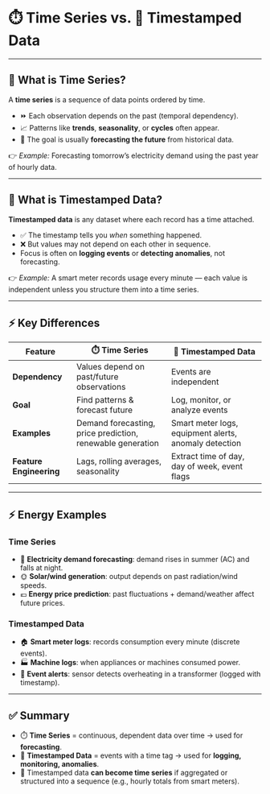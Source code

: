 # ⏱️ Time Series vs. 📌 Timestamped Data

---

## 🔎 What is Time Series?

A **time series** is a sequence of data points ordered by time.

* ⏩ Each observation depends on the past (temporal dependency).
* 📈 Patterns like **trends**, **seasonality**, or **cycles** often appear.
* 🔮 The goal is usually **forecasting the future** from historical data.

👉 *Example:* Forecasting tomorrow’s electricity demand using the past year of hourly data.

---

## 📌 What is Timestamped Data?

**Timestamped data** is any dataset where each record has a time attached.

* ✅ The timestamp tells you *when* something happened.
* ❌ But values may not depend on each other in sequence.
* Focus is often on **logging events** or **detecting anomalies**, not forecasting.

👉 *Example:* A smart meter records usage every minute — each value is independent unless you structure them into a time series.

---

## ⚡ Key Differences

| Feature                 | ⏱️ Time Series                                             | 📌 Timestamped Data                                   |
| ----------------------- | ---------------------------------------------------------- | ----------------------------------------------------- |
| **Dependency**          | Values depend on past/future observations                  | Events are independent                                |
| **Goal**                | Find patterns & forecast future                            | Log, monitor, or analyze events                       |
| **Examples**            | Demand forecasting, price prediction, renewable generation | Smart meter logs, equipment alerts, anomaly detection |
| **Feature Engineering** | Lags, rolling averages, seasonality                        | Extract time of day, day of week, event flags         |

---

## ⚡ Energy Examples

### Time Series

* 🔋 **Electricity demand forecasting**: demand rises in summer (AC) and falls at night.
* 🌞 **Solar/wind generation**: output depends on past radiation/wind speeds.
* 💶 **Energy price prediction**: past fluctuations + demand/weather affect future prices.

### Timestamped Data

* 🏠 **Smart meter logs**: records consumption every minute (discrete events).
* 🏭 **Machine logs**: when appliances or machines consumed power.
* 🚨 **Event alerts**: sensor detects overheating in a transformer (logged with timestamp).

---

## ✅ Summary

* ⏱️ **Time Series** = continuous, dependent data over time → used for **forecasting**.
* 📌 **Timestamped Data** = events with a time tag → used for **logging, monitoring, anomalies**.
* 🧩 Timestamped data **can become time series** if aggregated or structured into a sequence (e.g., hourly totals from smart meters).

